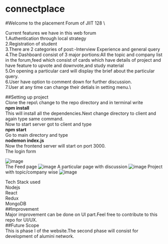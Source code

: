 # connectplace

#Welcome to the placement Forum of JIIT 128 \

Current features we have in this web forum \
1.Authentication through local strategy \
2.Registration of student \
3.There are 2 categories of post:-Interview Experience and general query  \
4.The Dashboard consist of 3 major portions:All the topic and company list in the forum,feed which consist of cards which have details of 
project and have feature to upvote and downvote,and study material \
5.On opening a particular card will display the brief about the particular query. \
6.User have option to comment down for further discussion. \
7.User at any time can change their detials in setting menu.\


##Setting up project\
Clone the repo\ 
change to the repo directory and in terminal write \
**npm install**\
This will install all the dependencies.Next change directory to client and again type same command.\
Now to start server got to client and type\
**npm start**\
Go to main directory and type \
**nodemon index.js**\
Now the frontend server will start on port 3000.\
The login form

![image](https://user-images.githubusercontent.com/37747717/62387533-754a0900-b578-11e9-93c2-cfbd31b8d2f1.png)\
The Feed page 
![image](https://user-images.githubusercontent.com/37747717/62387605-ae827900-b578-11e9-85ad-9d02cea2c0a4.png)
A particular page with discussion
![image](https://user-images.githubusercontent.com/37747717/62387658-e2f63500-b578-11e9-99a5-7378a9858b46.png)
Project with topic/company wise
![image](https://user-images.githubusercontent.com/37747717/62387746-19cc4b00-b579-11e9-9e79-8284a92297ac.png)



Tech Stack used\
Nodejs\
React\
Redux\
MongoDB\
##Improvement\
Major improvement can be done on UI part.Feel free to contribute to this repo for UI/UX.\
##Future Scope\
This is phase I of the website.The second phase will consist for development of alumini network.

